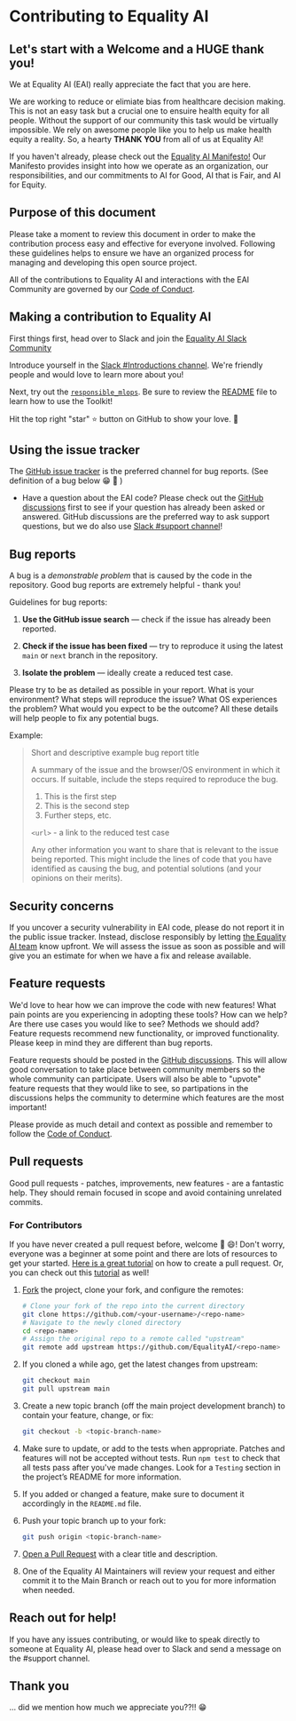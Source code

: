 # Contributing to Equality AI

## Let's start with a Welcome and a HUGE thank you!

We at Equality AI (EAI) really appreciate the fact that you are here. 

We are working to reduce or elimiate bias from healthcare decision making. This is not an easy task but a crucial one to ensuire health equity for all people. Without the support of our community this task would be virtually impossible. We rely on awesome people like you to help us make health equity a reality. So, a hearty **THANK YOU** from all of us at Equality AI! 

If you haven't already, please check out the [Equality AI Manifesto!](https://github.com/EqualityAI/responsible_mlops/blob/main/MANIFESTO.md) Our Manifesto provides insight into how we operate as an organization, our responsibilities, and our commitments to AI for Good, AI that is Fair, and AI for Equity.


## Purpose of this document

Please take a moment to review this document in order to make the contribution process easy and effective for everyone involved.
Following these guidelines helps to ensure we have an organized process for managing and developing this open source project.


All of the contributions to Equality AI and interactions with the EAI Community are governed by our [Code of Conduct](https://github.com/EqualityAI/responsible_mlops/blob/main/CODE_OF_CONDUCT.md). 


## Making a contribution to Equality AI
First things first, head over to Slack and join the [Equality AI Slack Community](https://join.slack.com/t/equalityai/shared_invite/zt-1claqpebo-MnGnGoqCM9Do~40HqbSaww)

Introduce yourself in the [Slack #Introductions channel](https://equalityai.slack.com/archives/C03HF77775W). We're friendly people and would love to learn more about you!

Next, try out the [`responsible_mlops`](https://github.com/EqualityAI/responsible_mlops). Be sure to review the [README](https://github.com/EqualityAI/responsible_mlops/blob/main/README.md) file to learn how to use the Toolkit!

Hit the top right "star" :star: button on GitHub to show your love.
:green_heart: 



## Using the issue tracker


The [GitHub issue tracker](https://github.com/EqualityAI/responsible_mlops/issues) is the preferred channel for bug reports. (See definition of a bug below :grin: :lady_beetle: )

* Have a question about the EAI code? Please check out the [GitHub discussions](https://github.com/EqualityAI/responsible_mlops/discussions)  first to see if your question has already been asked or answered.  GitHub discussions are the preferred way to ask support questions, but we do also use [Slack #support channel](https://equalityai.slack.com/archives/C03HF7G4N0Y)! 


## Bug reports

A bug is a _demonstrable problem_ that is caused by the code in the repository.
Good bug reports are extremely helpful - thank you!

Guidelines for bug reports:

1. **Use the GitHub issue search** &mdash; check if the issue has already been
   reported.

2. **Check if the issue has been fixed** &mdash; try to reproduce it using the
   latest `main` or `next` branch in the repository.

3. **Isolate the problem** &mdash; ideally create a reduced test case.

Please try to be as detailed as possible in your report. What is
your environment? What steps will reproduce the issue? What OS experiences the
problem? What would you expect to be the outcome? All these details will help
people to fix any potential bugs.

Example:

> Short and descriptive example bug report title
>
> A summary of the issue and the browser/OS environment in which it occurs. If
> suitable, include the steps required to reproduce the bug.
>
> 1. This is the first step
> 2. This is the second step
> 3. Further steps, etc.
>
> `<url>` - a link to the reduced test case
>
> Any other information you want to share that is relevant to the issue being
> reported. This might include the lines of code that you have identified as
> causing the bug, and potential solutions (and your opinions on their
> merits).

## Security concerns 
If you uncover a security vulnerability in EAI code, please do not report it in the public issue tracker. Instead, disclose responsibly by letting [the Equality AI team](mailto:support@equalityai.com?subject=Security) know upfront. We will assess the issue as soon as possible and will give you an estimate for when we have a fix and release available.

## Feature requests

We'd love to hear how we can improve the code with new features! What pain points are you experiencing in adopting these tools? How can we help? Are there use cases you would like to see? Methods we should add? Feature requests recommend new functionality, or improved functionality. Please keep in mind they are different than bug reports. 

Feature requests should be posted in the [GitHub discussions](https://github.com/EqualityAI/ResponsibleMLOpsToolkit/discussions). This will allow good conversation to take place between community members so the whole community can participate. Users will also be able to "upvote" feature requests that they would like to see, so partipations in the discussions helps the community to determine which features are the most important!

Please provide as much detail and context as possible and remember to follow the [Code of Conduct](https://github.com/EqualityAI/ResponsibleMLOpsToolkit/blob/main/CODE_OF_CONDUCT.md).

## Pull requests

Good pull requests - patches, improvements, new features - are a fantastic
help. They should remain focused in scope and avoid containing unrelated
commits.

### For Contributors

If you have never created a pull request before, welcome :tada: :smile:! Don't worry, everyone was a beginner at some point and there are lots of resources to get your started. [Here is a great tutorial](https://egghead.io/series/how-to-contribute-to-an-open-source-project-on-github) on how to create a pull request. Or, you can check out this [tutorial](http://www.firsttimersonly.com/) as well! 

1. [Fork](http://help.github.com/fork-a-repo/) the project, clone your fork,
   and configure the remotes:

   ```bash
   # Clone your fork of the repo into the current directory
   git clone https://github.com/<your-username>/<repo-name>
   # Navigate to the newly cloned directory
   cd <repo-name>
   # Assign the original repo to a remote called "upstream"
   git remote add upstream https://github.com/EqualityAI/<repo-name>
   ```

2. If you cloned a while ago, get the latest changes from upstream:

   ```bash
   git checkout main
   git pull upstream main
   ```

3. Create a new topic branch (off the main project development branch) to
   contain your feature, change, or fix:

   ```bash
   git checkout -b <topic-branch-name>
   ```

4. Make sure to update, or add to the tests when appropriate. Patches and
   features will not be accepted without tests. Run `npm test` to check that
   all tests pass after you've made changes. Look for a `Testing` section in
   the project’s README for more information.

5. If you added or changed a feature, make sure to document it accordingly in
   the `README.md` file.

6. Push your topic branch up to your fork:

   ```bash
   git push origin <topic-branch-name>
   ```

7. [Open a Pull Request](https://help.github.com/articles/using-pull-requests/)
    with a clear title and description.

8. One of the Equality AI Maintainers will review your request and either commit it to the Main Branch or reach out to you for more information when needed. 

## Reach out for help!
If you have any issues contributing, or would like to speak directly to someone at Equality AI, please head over to Slack and send a message on the #support channel.

## Thank you
... did we mention how much we appreciate you??!! :grin: 



